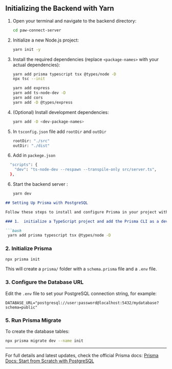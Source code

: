 ## Initializing the Backend with Yarn

1. Open your terminal and navigate to the backend directory:
    ```bash
    cd paw-connect-server
    ```

2. Initialize a new Node.js project:
    ```bash
    yarn init -y
    ```

3. Install the required dependencies (replace `<package-names>` with your actual dependencies):
    ```bash
    yarn add prisma typescript tsx @types/node -D
    npx tsc --init
    ```
    ```bash
    yarn add express
    yarn add ts-node-dev -D
    yarn add cors
    yarn add -D @types/express

    ```
    

4. (Optional) Install development dependencies:
    ```bash
    yarn add -D <dev-package-names>
    ```
5. In `tsconfig.json` file add `rootDir` and `outDir`
    ```bash
    rootDir: "./src"
    outDir: "./dist"
    ```

7. Add in `packege.json`
```bash
  "scripts": {
    "dev": "ts-node-dev --respawn --transpile-only src/server.ts",
  },

```
6. Start the backend server :
    ```bash
    yarn dev
    ```




````markdown
## Setting Up Prisma with PostgreSQL

Follow these steps to install and configure Prisma in your project with a PostgreSQL database.

### 1.  initialize a TypeScript project and add the Prisma CLI as a development dependency to it:

```bash
 yarn add prisma typescript tsx @types/node -D
````

### 2. Initialize Prisma

```bash
npx prisma init
```

This will create a `prisma/` folder with a `schema.prisma` file and a `.env` file.

### 3. Configure the Database URL

Edit the `.env` file to set your PostgreSQL connection string, for example:

```env
DATABASE_URL="postgresql://user:password@localhost:5432/mydatabase?schema=public"
```



### 5. Run Prisma Migrate

To create the database tables:

```bash
npx prisma migrate dev --name init
```
---

For full details and latest updates, check the official Prisma docs:
[Prisma Docs: Start from Scratch with PostgreSQL](https://www.prisma.io/docs/getting-started/setup-prisma/start-from-scratch/relational-databases-typescript-prismaPostgres)

```


